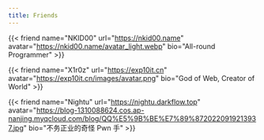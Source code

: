 ```yaml
---
title: Friends
---
```

{{< friend name="NKID00" url="https://nkid00.name" avatar="https://nkid00.name/avatar_light.webp" bio="All-round Programmer" >}}

{{< friend name="X1r0z" url="https://exp10it.cn" avatar="https://exp10it.cn/images/avatar.png" bio="God of Web, Creator of World" >}}

{{< friend name="Nightu" url="https://nightu.darkflow.top" avatar="https://blog-1310088624.cos.ap-nanjing.myqcloud.com/blog/QQ%E5%9B%BE%E7%89%8720220919213937.jpg" bio="不务正业的奇怪 Pwn 手" >}}
